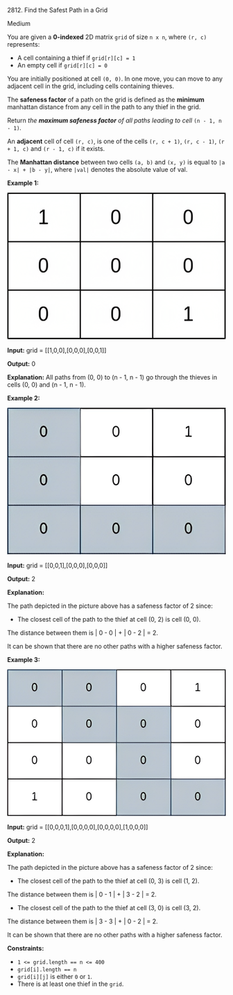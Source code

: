 2812\. Find the Safest Path in a Grid

Medium

You are given a **0-indexed** 2D matrix `grid` of size `n x n`, where `(r, c)` represents:

*   A cell containing a thief if `grid[r][c] = 1`
*   An empty cell if `grid[r][c] = 0`

You are initially positioned at cell `(0, 0)`. In one move, you can move to any adjacent cell in the grid, including cells containing thieves.

The **safeness factor** of a path on the grid is defined as the **minimum** manhattan distance from any cell in the path to any thief in the grid.

Return _the **maximum safeness factor** of all paths leading to cell_ `(n - 1, n - 1)`_._

An **adjacent** cell of cell `(r, c)`, is one of the cells `(r, c + 1)`, `(r, c - 1)`, `(r + 1, c)` and `(r - 1, c)` if it exists.

The **Manhattan distance** between two cells `(a, b)` and `(x, y)` is equal to `|a - x| + |b - y|`, where `|val|` denotes the absolute value of val.

**Example 1:**

![](example1.png)

**Input:** grid = [[1,0,0],[0,0,0],[0,0,1]]

**Output:** 0

**Explanation:** All paths from (0, 0) to (n - 1, n - 1) go through the thieves in cells (0, 0) and (n - 1, n - 1). 

**Example 2:**

![](example2.png)

**Input:** grid = [[0,0,1],[0,0,0],[0,0,0]]

**Output:** 2

**Explanation:**

The path depicted in the picture above has a safeness factor of 2 since:

- The closest cell of the path to the thief at cell (0, 2) is cell (0, 0).

The distance between them is | 0 - 0 | + | 0 - 2 | = 2.

It can be shown that there are no other paths with a higher safeness factor. 

**Example 3:**

![](example3.png)

**Input:** grid = [[0,0,0,1],[0,0,0,0],[0,0,0,0],[1,0,0,0]]

**Output:** 2

**Explanation:**

The path depicted in the picture above has a safeness factor of 2 since:

- The closest cell of the path to the thief at cell (0, 3) is cell (1, 2).

The distance between them is | 0 - 1 | + | 3 - 2 | = 2.

- The closest cell of the path to the thief at cell (3, 0) is cell (3, 2).

The distance between them is | 3 - 3 | + | 0 - 2 | = 2.

It can be shown that there are no other paths with a higher safeness factor. 

**Constraints:**

*   `1 <= grid.length == n <= 400`
*   `grid[i].length == n`
*   `grid[i][j]` is either `0` or `1`.
*   There is at least one thief in the `grid`.